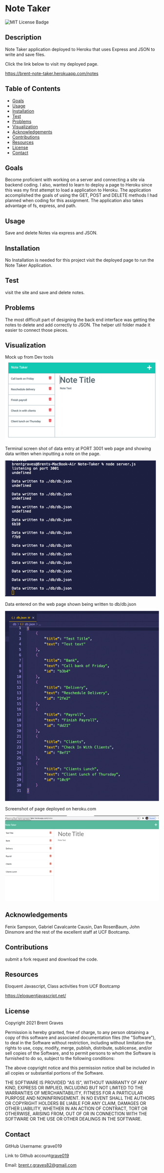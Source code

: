 # Note Taker

  ![MIT License Badge](https://img.shields.io/badge/License-MIT-yellow.svg)

  ## Description

  Note Taker application deployed to Heroku that uses Express and JSON to write and save files.
  
  Click the link below to visit my deployed page.

https://brent-note-taker.herokuapp.com/notes

  ## Table of Contents
  
  * [Goals](#goals)
  * [Usage](#usage) 
  * [Installation](#installation)  
  * [Test](#test)
  * [Problems](#problems)
  * [Visualization](#visualization)
  * [Acknowledgements](#acknowledgements)
  * [Contributions](#contributions)
  * [Resources](#resources)
  * [License](#license) 
  * [Contact](#contact) 
  
  ## Goals

  Become proficient with working on a server and connecting a site via backend coding. I also, wanted to learn to deploy a page to Heroku since this was my first attempt to load a application to Heroku. The application accomplished the goals of using the GET, POST and DELETE methods I had planned when coding for this assignment. The application also takes advantage of fs, express, and path.

  ## Usage

  Save and delete Notes via express and JSON.

  ## Installation
  
  No Installation is needed for this project visit the deployed page to run the Note Taker Application.  

  ## Test

  visit the site and save and delete notes.

  ## Problems

  The most difficult part of designing the back end interface was getting the notes to delete and add correctly to JSON. The helper util folder made it easier to connect those pieces.

  ## Visualization

  Mock up from Dev tools
  ![bootcamp note taker](public/assets/images/11-express-homework-demo-01.png)
  
  Terminal screen shot of data entry at PORT 3001 web page and showing data written when inputting a note on the page.
  
  ![terminal](public/assets/images/Screen%20Shot%202021-10-22%20at%202.18.37%20PM.png)

  Data entered on the web page shown being written to db/db.json

  ![image db.json](public/assets/images/Screen%20Shot%202021-10-22%20at%202.19.11%20PM.png)

  Screenshot of page deployed on heroku.com

  ![deployedpage](public/assets/images/heroku-page.png)

  ## Acknowledgements

  Fenix Sampson, Gabriel Cavalcante Causin, Dan RosenBaum, John Dinsmore and the rest of the excellent staff at UCF Bootcamp.

  ## Contributions

  submit a fork request and download the code.

  ## Resources
 
  Eloquent Javascript, Class activities from UCF Bootcamp

  https://eloquentjavascript.net/

  ## License

  Copyright 2021 Brent Graves

  Permission is hereby granted, free of charge, to any person obtaining a copy of this software and associated documentation files (the "Software"), to deal in the Software without restriction, including without limitation the rights to use, copy, modify, merge, publish, distribute, sublicense, and/or sell copies of the Software, and to permit persons to whom the Software is furnished to do so, subject to the following conditions:
  
  The above copyright notice and this permission notice shall be included in all copies or substantial portions of the Software.
  
  THE SOFTWARE IS PROVIDED "AS IS", WITHOUT WARRANTY OF ANY KIND, EXPRESS OR IMPLIED, INCLUDING BUT NOT LIMITED TO THE WARRANTIES OF MERCHANTABILITY, FITNESS FOR A PARTICULAR PURPOSE AND NONINFRINGEMENT. IN NO EVENT SHALL THE AUTHORS OR COPYRIGHT HOLDERS BE LIABLE FOR ANY CLAIM, DAMAGES OR OTHER LIABILITY, WHETHER IN AN ACTION OF CONTRACT, TORT OR OTHERWISE, ARISING FROM, OUT OF OR IN CONNECTION WITH THE SOFTWARE OR THE USE OR OTHER DEALINGS IN THE SOFTWARE.

  ## Contact
  
  GitHub Username: grave019 
 
  Link to Github account[grave019](https://github.com/grave019)

  Email: brent.r.graves82@gmail.com
